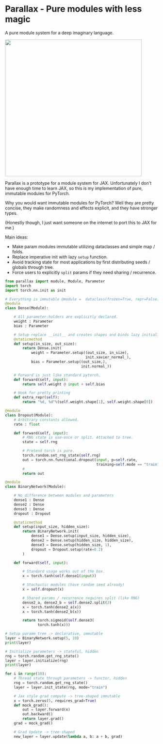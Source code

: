 # Parallax - Pure modules with less magic

A pure module system for a deep imaginary language.


<img width=450px src="https://developers.google.com/web/updates/images/2016/12/performant-parallaxing/parallax.jpg">


Parallax is a prototype for a module system for JAX.  Unfortunately I don't have
enough time to learn JAX, so this is my implementation of pure,
immutable modules for PyTorch.

Why you would want immutable modules for PyTorch? Well they are
pretty concise, they make randomness and effects explicit, and they have
stronger types.

(Honestly though, I just want someone on the internet to port this to JAX for me.)

Main ideas:

* Make param modules immutable utilizing dataclasses and simple map / folds.
* Replace imperative init with lazy `setup` function.
* Avoid tracking state for most applications by first distributing seeds / globals through tree.
* Force users to explicitly `split` params if they need sharing / recurrence.

```python
from parallax import module, Module, Parameter
import torch
import torch.nn.init as init

# Everything is immutable @module =  dataclass(frozen=True, repr=False)
@module
class Dense(Module):

    # All parameter-holders are explicitly declared.
    weight : Parameter
    bias : Parameter

    # Setup replace __init__ and creates shapes and binds lazy initializers.
    @staticmethod
    def setup(in_size, out_size):
        return Dense.init(
            weight = Parameter.setup((out_size, in_size),
                                     init.xavier_normal_),
            bias = Parameter.setup((out_size,),
                                   init.normal_))

    # Forward is just like standard pytorch.
    def forward(self, input):
        return self.weight @ input + self.bias

    # Hook for pretty printing
    def extra_repr(self):
        return "%d, %d"%(self.weight.shape[1], self.weight.shape[0])

@module
class Dropout(Module):
    # Arbitrary constants allowed.
    rate : float

    def forward(self, input):
        # RNG state is use-once or split. Attached to tree.
        state = self.rng

        # Pretend torch is pure.
        torch.random.set_rng_state(self.rng)
        out = torch.nn.functional.dropout(input, p=self.rate,
                                          training=self.mode == "train")
        #
        return out

@module
class BinaryNetwork(Module):

    # No difference between modules and parameters
    dense1 : Dense
    dense2 : Dense
    dense3 : Dense
    dropout : Dropout

    @staticmethod
    def setup(input_size, hidden_size):
        return BinaryNetwork.init(
            dense1 = Dense.setup(input_size, hidden_size),
            dense2 = Dense.setup(hidden_size, hidden_size),
            dense3 = Dense.setup(hidden_size, 1),
            dropout = Dropout.setup(rate=0.2)
        )

    def forward(self, input):

        # Standard usage works out of the box.
        x = torch.tanh(self.dense1(input))

        # Stochastic modules (have random seed already)
        x = self.dropout(x)

        # Shared params / recurrence requires split (like RNG)
        dense2_a, dense2_b = self.dense2.split(2)
        x = torch.tanh(dense2_a(x))
        x = torch.tanh(dense2_b(x))

        return torch.sigmoid(self.dense3(
               torch.tanh(x)))

# Setup paramm tree -> declarative, immutable
layer = BinaryNetwork.setup(5, 10)
print(layer)

# Initialize parameters -> stateful, hidden
rng = torch.random.get_rng_state()
layer = layer.initialize(rng)
print(layer)

for i in range(10):
    # Thread state through parameters -> functor, hidden
    rng = torch.random.get_rng_state()
    layer = layer.init_state(rng, mode="train")

    # Jax style grad compute -> tree-shaped immutable
    x = torch.zeros(5, requires_grad=True)
    def mock_grad():
        out = layer.forward(x)
        out.backward()
        return layer.grad()
    grad = mock_grad()

    # Grad Update -> tree-shaped
    new_layer = layer.update(lambda a, b: a + b, grad)
```
